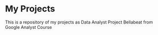 # My Projects
This is a repository of my projects as Data Analyst
Project Bellabeat from Google Analyst Course
